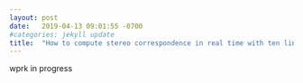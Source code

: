 ```yaml
---
layout: post
date:   2019-04-13 09:01:55 -0700
#categories: jekyll update
title:  "How to compute stereo correspondence in real time with ten lines of code"
---
```


wprk in progress
